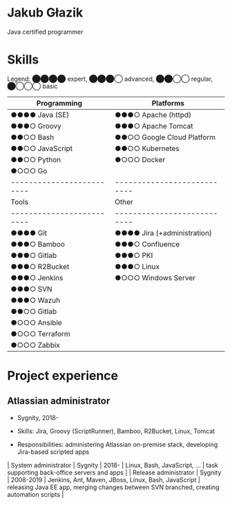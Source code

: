 # Jakub Głazik
Java certified programmer 

# Skills
Legend: ⬤⬤⬤⬤ expert, ⬤⬤⬤◯ advanced, ⬤⬤◯◯ regular, ⬤◯◯◯ basic

| Programming               | Platforms                   |
| ------------------------- | --------------------------- |
| ●●●● Java (SE)            | ●●●○ Apache (httpd)         |
| ●●●○ Groovy               | ●●●○ Apache Tomcat          |
| ●●○○ Bash                 | ●●○○ Google Cloud Platform  |
| ●●○○ JavaScript           | ●●○○ Kubernetes             |
| ●●○○ Python               | ●○○○ Docker                 |
| ●○○○ Go                   |                             |
| ------------------------- | --------------------------- |
| Tools                     | Other                       |
| ------------------------- | --------------------------- |
| ●●●● Git                  | ●●●● Jira (+administration) |
| ●●●○ Bamboo               | ●●●○ Confluence             |
| ●●●○ Gitlab               | ●●●○ PKI                    |
| ●●●○ R2Bucket             | ●●●○ Linux                  |
| ●●●○ Jenkins              | ●○○○ Windows Server         |
| ●●●○ SVN                  |                             |
| ●●●○ Wazuh                |                             |
| ●●○○ Gitlab               |                             |
| ●○○○ Ansible              |                             |
| ●○○○ Terraform            |                             |
| ●○○○ Zabbix               |                             |


# Project experience

## Atlassian administrator
* Sygnity, 2018-

* Skills:
  Jira, Groovy (ScriptRunner), Bamboo, R2Bucket, Linux, Tomcat

* Responsibilities:
  administering Atlassian on-premise stack, developing Jira-based scripted apps


| System administrator  | Sygnity  | 2018-     | Linux, Bash, JavaScript, ...                                 | task supporting back-office servers and apps                                             |
| Release administrator | Sygnity  | 2008-2019 | Jenkins, Ant, Maven, JBoss, Linux, Bash, JavaScript          | releasing Java EE app, merging changes between SVN branched, creating automation scripts |
